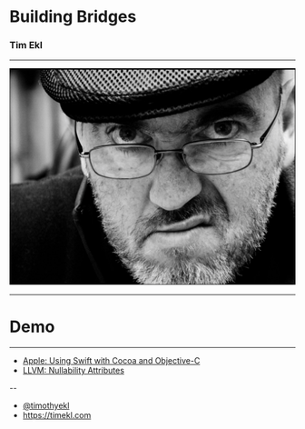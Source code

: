 # Building Bridges

### Tim Ekl

---

![](crusty.png)

---

# Demo

---

* [Apple: Using Swift with Cocoa and Objective-C][apple-bridging]
* [LLVM: Nullability Attributes][llvm-nullability]

--

* [@timothyekl][twitter]
* <https://timekl.com>

[apple-bridging]: https://developer.apple.com/library/content/documentation/Swift/Conceptual/BuildingCocoaApps/MixandMatch.html
[llvm-nullability]: https://clang.llvm.org/docs/AttributeReference.html#nullability-attributes
[twitter]: https://twitter.com/timothyekl

